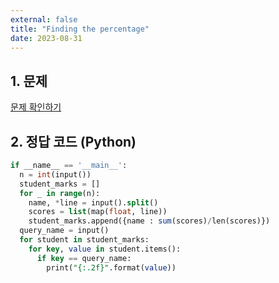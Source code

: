 ```yaml
---
external: false
title: "Finding the percentage"
date: 2023-08-31
---
```


## 1. 문제

[문제 확인하기](https://www.hackerrank.com/challenges/finding-the-percentage/problem?isFullScreen=true)

## 2. 정답 코드 (Python)

```sql
if __name__ == '__main__':
  n = int(input())
  student_marks = []
  for _ in range(n):
    name, *line = input().split()
    scores = list(map(float, line))
    student_marks.append({name : sum(scores)/len(scores)})
  query_name = input()
  for student in student_marks:
    for key, value in student.items():
      if key == query_name:
        print("{:.2f}".format(value))
```
